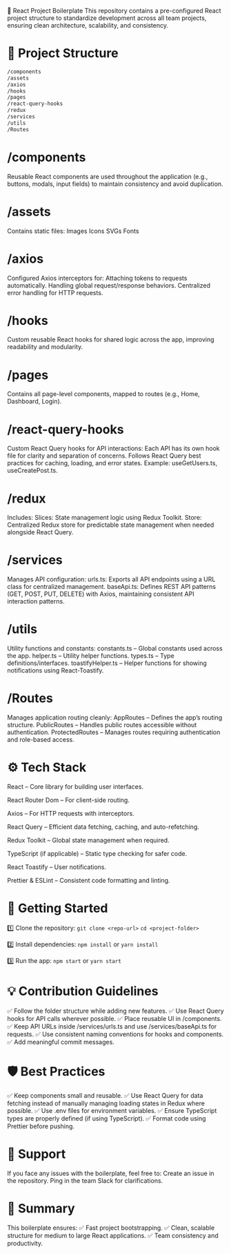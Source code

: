 🚀 React Project Boilerplate
This repository contains a pre-configured React project structure to standardize development across all team projects, ensuring clean architecture, scalability, and consistency.

# 📂 Project Structure
```bash
/components
/assets
/axios
/hooks
/pages
/react-query-hooks
/redux
/services
/utils
/Routes
```
# /components
Reusable React components are used throughout the application (e.g., buttons, modals, input fields) to maintain consistency and avoid duplication.

# /assets
Contains static files:
Images
Icons
SVGs
Fonts

# /axios
Configured Axios interceptors for:
Attaching tokens to requests automatically.
Handling global request/response behaviors.
Centralized error handling for HTTP requests.

# /hooks
Custom reusable React hooks for shared logic across the app, improving readability and modularity.

# /pages
Contains all page-level components, mapped to routes (e.g., Home, Dashboard, Login).

# /react-query-hooks
Custom React Query hooks for API interactions:
Each API has its own hook file for clarity and separation of concerns.
Follows React Query best practices for caching, loading, and error states.
Example: useGetUsers.ts, useCreatePost.ts.

# /redux
Includes:
Slices: State management logic using Redux Toolkit.
Store: Centralized Redux store for predictable state management when needed alongside React Query.

# /services
Manages API configuration:
urls.ts: Exports all API endpoints using a URL class for centralized management.
baseApi.ts: Defines REST API patterns (GET, POST, PUT, DELETE) with Axios, maintaining consistent API interaction patterns.

# /utils
Utility functions and constants:
constants.ts – Global constants used across the app.
helper.ts – Utility helper functions.
types.ts – Type definitions/interfaces.
toastifyHelper.ts – Helper functions for showing notifications using React-Toastify.

# /Routes
Manages application routing cleanly:
AppRoutes – Defines the app’s routing structure.
PublicRoutes – Handles public routes accessible without authentication.
ProtectedRoutes – Manages routes requiring authentication and role-based access.

# ⚙️ Tech Stack
React – Core library for building user interfaces.

React Router Dom – For client-side routing.

Axios – For HTTP requests with interceptors.

React Query – Efficient data fetching, caching, and auto-refetching.

Redux Toolkit – Global state management when required.

TypeScript (if applicable) – Static type checking for safer code.

React Toastify – User notifications.

Prettier & ESLint – Consistent code formatting and linting.

# 🚀 Getting Started
1️⃣ Clone the repository:
`git clone <repo-url>`
`cd <project-folder>`

2️⃣ Install dependencies:
`npm install`
or
`yarn install`

3️⃣ Run the app:
`npm start`
or
`yarn start`

# 💡 Contribution Guidelines
✅ Follow the folder structure while adding new features.
✅ Use React Query hooks for API calls wherever possible.
✅ Place reusable UI in /components.
✅ Keep API URLs inside /services/urls.ts and use /services/baseApi.ts for requests.
✅ Use consistent naming conventions for hooks and components.
✅ Add meaningful commit messages.

# 🛡️ Best Practices
✅ Keep components small and reusable.
✅ Use React Query for data fetching instead of manually managing loading states in Redux where possible.
✅ Use .env files for environment variables.
✅ Ensure TypeScript types are properly defined (if using TypeScript).
✅ Format code using Prettier before pushing.

# 🤝 Support
If you face any issues with the boilerplate, feel free to:
Create an issue in the repository.
Ping in the team Slack for clarifications.

# 🏁 Summary
This boilerplate ensures:
✅ Fast project bootstrapping.
✅ Clean, scalable structure for medium to large React applications.
✅ Team consistency and productivity.
